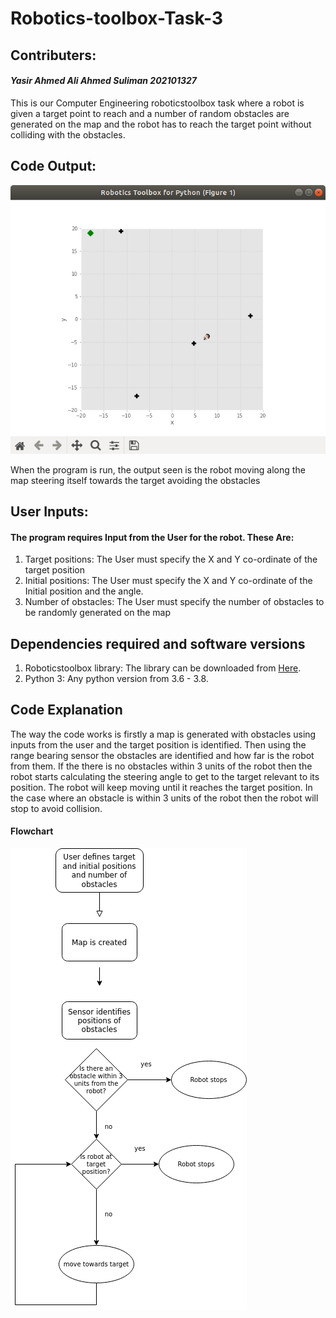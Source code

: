 # Robotics-toolbox-Task-3
## Contributers:
#### _Yasir Ahmed Ali Ahmed Suliman 202101327_
This is our Computer Engineering roboticstoolbox task where a robot is given a target point to reach and a number of random obstacles are generated on the map and the robot has to reach the target point without colliding with the obstacles.

## Code Output:
![Image of code output](/map.png)

When the program is run, the output seen is the robot moving along the map steering itself towards the target avoiding the obstacles

## User Inputs:
#### The program requires Input from the User for the robot. These Are:
1. Target positions:
The User must specify the X and Y co-ordinate of the target position
2. Initial positions:
The User must specify the X and Y co-ordinate of the Initial position and the angle.
3. Number of obstacles:
The User must specify the number of obstacles to be randomly generated on the map

## Dependencies required and software versions
1. Roboticstoolbox library: The library can be downloaded from [Here](https://github.com/petercorke/robotics-toolbox-python).
2. Python 3: Any python version from 3.6 - 3.8.

## Code Explanation
The way the code works is firstly a map is generated with obstacles using inputs from the user and the target position is identified. Then using the range bearing sensor the obstacles are identified and how far is the robot from them. If the there is no obstacles within 3 units of the robot then the robot starts calculating the steering angle to get to the target relevant to its position. The robot will keep moving until it reaches the target position. In the case where an obstacle is within 3 units of the robot then the robot will stop to avoid collision.

#### Flowchart
![Image of code output](/flowchart.png)

##
